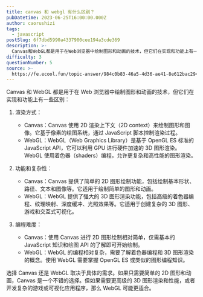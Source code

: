 ```yaml
---
title: canvas 和 webgl 有什么区别？
pubDatetime: 2023-06-25T16:00:00.000Z
author: caorushizi
tags:
  - javascript
postSlug: 6f7dbd5990a4337900cee194a3cde369
description: >-
  Canvas和WebGL都是用于在Web浏览器中绘制图形和动画的技术，但它们在实现和功能上有一些区别：1.渲染方式：*Canvas：Canvas使用2D渲染上下文（2Dcontext）来绘制图形和图像
difficulty: 3
questionNumber: 5
source: >-
  https://fe.ecool.fun/topic-answer/984c0b83-46a5-4d36-ae41-8e612bac2943?orderBy=updateTime&order=desc&tagId=10
---
```


Canvas 和 WebGL 都是用于在 Web 浏览器中绘制图形和动画的技术，但它们在实现和功能上有一些区别：

1.  渲染方式：

    - Canvas：Canvas 使用 2D 渲染上下文（2D context）来绘制图形和图像。它基于像素的绘图系统，通过 JavaScript 脚本控制渲染过程。
    - WebGL：WebGL（Web Graphics Library）是基于 OpenGL ES 标准的 JavaScript API，它可以利用 GPU 进行硬件加速的 3D 图形渲染。WebGL 使用着色器（shaders）编程，允许更复杂和高性能的图形渲染。

2.  功能和复杂性：

    - Canvas：Canvas 提供了简单的 2D 图形绘制功能，包括绘制基本形状、路径、文本和图像等。它适用于绘制简单的图形和动画。
    - WebGL：WebGL 提供了强大的 3D 图形渲染功能，包括高级的着色器编程、纹理映射、深度缓冲、光照效果等。它适用于创建复杂的 3D 图形、游戏和交互式可视化。

3.  编程难度：

    - Canvas：使用 Canvas 进行 2D 图形绘制相对简单，仅需基本的 JavaScript 知识和绘图 API 的了解即可开始绘制。
    - WebGL：WebGL 的编程相对复杂，需要了解着色器编程和 3D 图形渲染的概念。使用 WebGL 需要掌握 OpenGL ES 或类似的图形编程知识。

选择 Canvas 还是 WebGL 取决于具体的需求。如果只需要简单的 2D 图形和动画，Canvas 是一个不错的选择。但如果需要更高级的 3D 图形渲染和性能，或者开发复杂的游戏或可视化应用程序，那么 WebGL 可能更适合。
